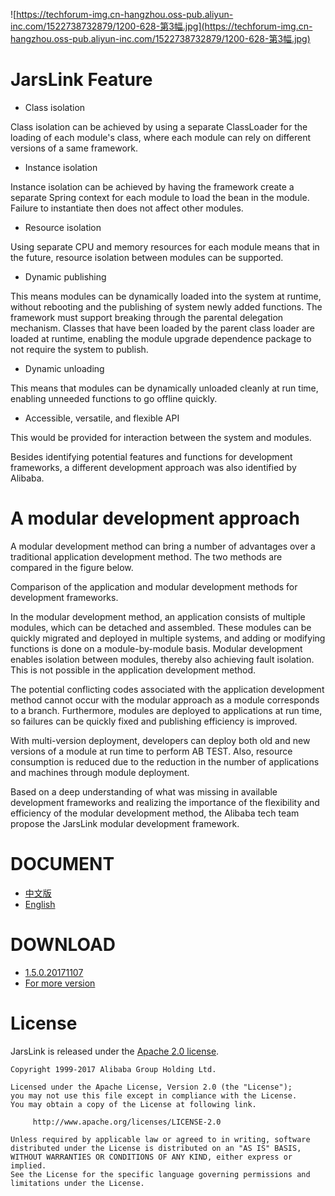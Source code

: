 
![https://techforum-img.cn-hangzhou.oss-pub.aliyun-inc.com/1522738732879/1200-628-第3幅.jpg](https://techforum-img.cn-hangzhou.oss-pub.aliyun-inc.com/1522738732879/1200-628-第3幅.jpg)

# JarsLink Feature


- Class isolation

Class isolation can be achieved by using a separate ClassLoader for the loading of each module's class, where each module can rely on different versions of a same framework.

- Instance isolation

Instance isolation can be achieved by having the framework create a separate Spring context for each module to load the bean in the module. Failure to instantiate then does not affect other modules.

- Resource isolation

Using separate CPU and memory resources for each module means that in the future, resource isolation between modules can be supported.

- Dynamic publishing

This means modules can be dynamically loaded into the system at runtime, without rebooting and the publishing of system newly added functions. The framework must support breaking through the parental delegation mechanism. Classes that have been loaded by the parent class loader are loaded at runtime, enabling the module upgrade dependence package to not require the system to publish.

- Dynamic unloading

This means that modules can be dynamically unloaded cleanly at run time, enabling unneeded functions to go offline quickly.

- Accessible, versatile, and flexible API

This would be provided for interaction between the system and modules.

Besides identifying potential features and functions for development frameworks, a different development approach was also identified by Alibaba.

# A modular development approach

A modular development method can bring a number of advantages over a traditional application development method. The two methods are compared in the figure below.
 
Comparison of the application and modular development methods for development frameworks.

In the modular development method, an application consists of multiple modules, which can be detached and assembled. These modules can be quickly migrated and deployed in multiple systems, and adding or modifying functions is done on a module-by-module basis. Modular development enables isolation between modules, thereby also achieving fault isolation. This is not possible in the application development method.

The potential conflicting codes associated with the application development method cannot occur with the modular approach as a module corresponds to a branch. Furthermore, modules are deployed to applications at run time, so failures can be quickly fixed and publishing efficiency is improved.

With multi-version deployment, developers can deploy both old and new versions of a module at run time to perform AB TEST. Also, resource consumption is reduced due to the reduction in the number of applications and machines through module deployment.

Based on a deep understanding of what was missing in available development frameworks and realizing the importance of the flexibility and efficiency of the modular development method, the Alibaba tech team propose the JarsLink modular development framework.

# DOCUMENT

- [中文版](https://github.com/alibaba/jarslink/wiki/index-cn)
- [English](https://github.com/alibaba/jarslink/wiki/index)

# DOWNLOAD

- [1.5.0.20171107](http://ifeve.com/wp-content/uploads/2018/02/jarslink.zip)
- [For more version](https://oss.sonatype.org/#nexus-search;quick~com.alipay.jarslink)

# License

JarsLink is released under the [Apache 2.0 license](https://github.com/alibaba/jarslink/blob/master/LICENSE).

```
Copyright 1999-2017 Alibaba Group Holding Ltd.

Licensed under the Apache License, Version 2.0 (the "License");
you may not use this file except in compliance with the License.
You may obtain a copy of the License at following link.

     http://www.apache.org/licenses/LICENSE-2.0

Unless required by applicable law or agreed to in writing, software
distributed under the License is distributed on an "AS IS" BASIS,
WITHOUT WARRANTIES OR CONDITIONS OF ANY KIND, either express or implied.
See the License for the specific language governing permissions and
limitations under the License.
```
